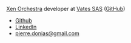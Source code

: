 [Xen Orchestra](https://xen-orchestra.com/) developer at [Vates SAS](https://vates.fr/) ([GitHub](https://github.com/vatesfr/xen-orchestra/))

- [Github](https://github.com/pdonias)
- [LinkedIn](https://www.linkedin.com/in/pierre-donias-09a8b3aa)
- [pierre.donias@gmail.com](mailto:pierre.donias@gmail.com)
